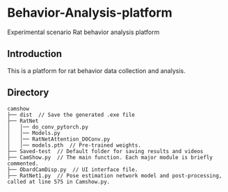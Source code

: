 # Behavior-Analysis-platform
Experimental scenario Rat behavior analysis platform

## Introduction

This is a platform for rat behavior data collection and analysis.

## Directory

```
camshow
├── dist  // Save the generated .exe file
├── RatNet
│   │── do_conv_pytorch.py
│   │── Models.py
│   │── RatNetAttention_DOConv.py
│   │── models.pth  // Pre-trained weights.
├── Saved-test  // Default folder for saving results and videos
├── CamShow.py  // The main function. Each major module is briefly commented.
├── ObardCamDisp.py  // UI interface file.
├── RatNet1.py  // Pose estimation network model and post-processing, called at line 575 in Camshow.py.
```
